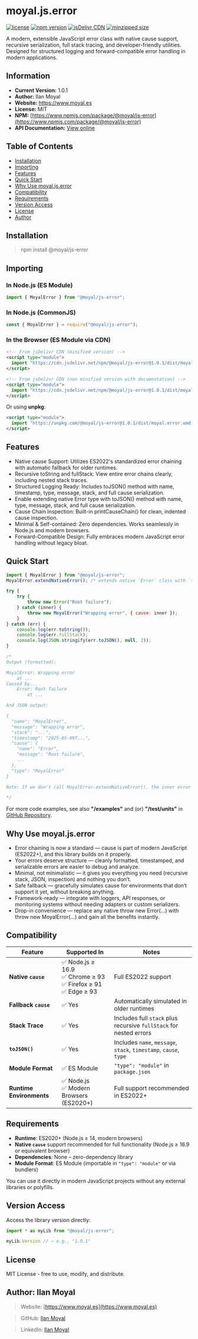 <!-- This README.md was autogenerated by script. Edit build/README.content.md instead, and run `nmp run generateReadme` -->

# moyal.js.error 

[![license](https://img.shields.io/npm/l/@moyal/js-error)](https://github.com/IlanMoyal/moyal.js.error/blob/master/LICENSE)
[![npm version](https://img.shields.io/npm/v/@moyal/js-error)](https://www.npmjs.com/package/@moyal/js-error)
[![jsDelivr CDN](https://data.jsdelivr.com/v1/package/npm/@moyal/js-error/badge)](https://www.jsdelivr.com/package/npm/@moyal/js-error)
[![minzipped size](https://badgen.net/bundlephobia/minzip/@moyal/js-error)](https://bundlephobia.com/package/@moyal/js-error)

A modern, extensible JavaScript error class with native cause support, recursive serialization, full stack tracing, and developer-friendly utilities. Designed for structured logging and forward-compatible error handling in modern applications.

## Information
- **Current Version:** 1.0.1
- **Author:** Ilan Moyal
- **Website:** https://www.moyal.es
- **License:** MIT
- **NPM:** [https://www.npmjs.com/package/@moyal/js-error](https://www.npmjs.com/package/@moyal/js-error)
- **API Documentation:** [View online](https://IlanMoyal.github.io/moyal.js.error/)

## Table of Contents
- [Installation](#installation)
- [Importing](#importing)
- [Features](#features)
- [Quick Start](#quick-start)
- [Why Use moyal.js.error](#why-use-moyaljserror)
- [Compatibility](#compatibility)
- [Requirements](#requirements)
- [Version Access](#version-access)
- [License](#license)
- [Author](#author)

## Installation

> npm install @moyal/js-error

## Importing

### In Node.js (ES Module)

```js
import { MoyalError } from "@moyal/js-error";
```

### In Node.js (CommonJS)

```js
const { MoyalError } = require("@moyal/js-error");
```

### In the Browser (ES Module via CDN)

```html
<!-- From jsDelivr CDN (minified version) -->
<script type="module">
  import "https://cdn.jsdelivr.net/npm/@moyal/js-error@1.0.1/dist/moyal.error.umd.min.js";
</script>

<!-- From jsDelivr CDN (non minified version with documentation) -->
<script type="module">
  import "https://cdn.jsdelivr.net/npm/@moyal/js-error@1.0.1/dist/moyal.error.umd.js";
</script>
```

<!-- CONTENT -->
Or using **unpkg**:

```html
<script type="module">
  import "https://unpkg.com/@moyal/js-error@1.0.1/dist/moyal.error.umd.min.js";
</script>
```

## Features

- Native cause Support: Utilizes ES2022's standardized error chaining with automatic fallback for older runtimes.
- Recursive toString and fullStack: View entire error chains clearly, including nested stack traces.
- Structured Logging Ready: Includes toJSON() method with name, timestamp, type, message, stack, and full cause serialization.
- Enable extending native Error type with toJSON() method with name, type, message, stack, and full cause serialization.
- Cause Chain Inspection: Built-in printCauseChain() for clean, indented cause inspection.
- Minimal & Self-contained: Zero dependencies. Works seamlessly in Node.js and modern browsers.
- Forward-Compatible Design: Fully embraces modern JavaScript error handling without legacy bloat.

## Quick Start

```js
import { MoyalError } from "@moyal/js-error";
MoyalError.extendNativeError(); /* extends native `Error` class with `toJSON` function */

try {
    try {
        throw new Error("Root failure");
    } catch (inner) {
        throw new MoyalError("Wrapping error", { cause: inner });
    }
} catch (err) {
    console.log(err.toString());
    console.log(err.fullStack);
    console.log(JSON.stringify(err.toJSON(), null, 2));
}

/*
Output (formatted):

MoyalError: Wrapping error
    at ...
Caused by...
    Error: Root failure
        at ...

And JSON output:

{
  "name": "MoyalError",
  "message": "Wrapping error",
  "stack": "...",
  "timestamp": "2025-05-09T...",
  "cause": {
    "name": "Error",
    "message": "Root failure",
    ...
  },
  "type": "MoyalError"
}

Note: If we don't call MoyalError.extendNativeError(), the inner error (cause) won't be serialized properly — it will appear as {} in the JSON output.

*/
```

For more code examples, see also **"/examples"** and (or) **"/test/units"** in [GitHub Repository](https://github.com/IlanMoyal/moyal.js.error).

## Why Use moyal.js.error
- Error chaining is now a standard — cause is part of modern JavaScript (ES2022+), and this library builds on it properly.
- Your errors deserve structure — cleanly formatted, timestamped, and serializable errors are easier to debug and analyze.
- Minimal, not minimalistic — it gives you everything you need (recursive stack, JSON, inspection) and nothing you don’t.
- Safe fallback — gracefully simulates cause for environments that don’t support it yet, without breaking anything.
- Framework-ready — integrate with loggers, API responses, or monitoring systems without needing adapters or custom serializers.
- Drop-in convenience — replace any native throw new Error(...) with throw new MoyalError(...) and gain all the benefits instantly.

## Compatibility

| Feature                   | Supported In                                                  | Notes                                                                 |
|---------------------------|---------------------------------------------------------------|-----------------------------------------------------------------------|
| **Native `cause`**        | ✅ Node.js ≥ 16.9<br>✅ Chrome ≥ 93<br>✅ Firefox ≥ 91<br>✅ Edge ≥ 93 | Full ES2022 support                                                    |
| **Fallback `cause`**      | ✅ Yes                                                        | Automatically simulated in older runtimes                             |
| **Stack Trace**           | ✅ Yes                                                        | Includes full `stack` plus recursive `fullStack` for nested errors    |
| **`toJSON()`**            | ✅ Yes                                                        | Includes `name`, `message`, `stack`, `timestamp`, `cause`, `type`     |
| **Module Format**         | ✅ ES Module                                                  | `"type": "module"` in `package.json`                                  |
| **Runtime Environments**  | ✅ Node.js<br>✅ Modern Browsers (ES2020+)                    | Full support recommended in ES2022+                                   |

## Requirements

- **Runtime**: ES2020+ (Node.js ≥ 14, modern browsers)
- **Native `cause`** support recommended for full functionality (Node.js ≥ 16.9 or equivalent browser)
- **Dependencies**: None – zero-dependency library
- **Module Format**: ES Module (importable in `"type": "module"` or via bundlers)

You can use it directly in modern JavaScript projects without any external libraries or polyfills.

## Version Access

Access the library version directly:
```js
import * as myLib from "@moyal/js-error";

myLib.Version // → e.g., "1.0.1"
```

## License

MIT License - free to use, modify, and distribute.

## Author: Ilan Moyal

> Website: [https://www.moyal.es](https://www.moyal.es)

> GitHub: [Ilan Moyal](https://github.com/IlanMoyal)

> LinkedIn: [Ilan Moyal](https://www.linkedin.com/in/ilanam)
